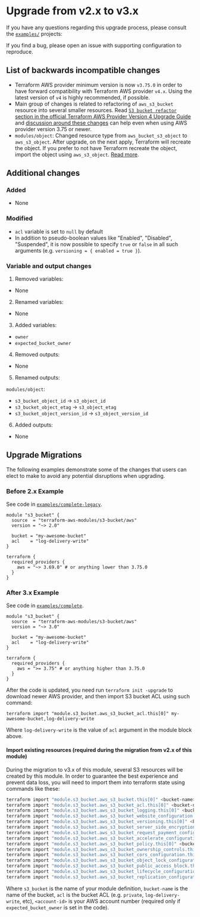 # Upgrade from v2.x to v3.x

If you have any questions regarding this upgrade process, please consult the [`examples/`](https://github.com/terraform-aws-modules/terraform-aws-s3-bucket/tree/master/examples) projects:

If you find a bug, please open an issue with supporting configuration to reproduce.

## List of backwards incompatible changes

- Terraform AWS provider minimum version is now `v3.75.0` in order to have forward compatibility with Terraform AWS provider `v4.x`. Using the latest version of `v4` is highly recommended, if possible.
- Main group of changes is related to refactoring of `aws_s3_bucket` resource into several smaller resources. Read [`S3 bucket refactor` section in the official Terraform AWS Provider Version 4 Upgrade Guide](https://registry.terraform.io/providers/hashicorp/aws/latest/docs/guides/version-4-upgrade#s3-bucket-refactor) and [discussion around these changes](https://github.com/hashicorp/terraform-provider-aws/issues/23106) can help even when using AWS provider version 3.75 or newer.
- `modules/object`: Changed resource type from `aws_bucket_s3_object` to `aws_s3_object`. After upgrade, on the next apply, Terraform will recreate the object. If you prefer to not have Terraform recreate the object, import the object using `aws_s3_object`. [Read more](https://registry.terraform.io/providers/hashicorp/aws/latest/docs/resources/s3_bucket_object#import).

## Additional changes

### Added

- None

### Modified

- `acl` variable is set to `null` by default
- In addition to pseudo-boolean values like "Enabled", "Disabled", "Suspended", it is now possible to specify `true` or `false` in all such arguments (e.g. `versioning = { enabled = true }`).

### Variable and output changes

1. Removed variables:

  - None

2. Renamed variables:

  - None

3. Added variables:

  - `owner`
  - `expected_bucket_owner`

4. Removed outputs:

  - None

5. Renamed outputs:

`modules/object`:

  - `s3_bucket_object_id` -> `s3_object_id`
  - `s3_bucket_object_etag` -> `s3_object_etag`
  - `s3_bucket_object_version_id` -> `s3_object_version_id`

6. Added outputs:

  - None

## Upgrade Migrations

The following examples demonstrate some of the changes that users can elect to make to avoid any potential disruptions when upgrading.

### Before 2.x Example

See code in [`examples/complete-legacy`](https://github.com/terraform-aws-modules/terraform-aws-s3-bucket/tree/master/examples/complete-legacy).

```hcl
module "s3_bucket" {
  source  = "terraform-aws-modules/s3-bucket/aws"
  version = "~> 2.0"

  bucket = "my-awesome-bucket"
  acl    = "log-delivery-write"
}

terraform {
  required_providers {
    aws = "~> 3.69.0" # or anything lower than 3.75.0
  }
}
```

### After 3.x Example

See code in [`examples/complete`](https://github.com/terraform-aws-modules/terraform-aws-s3-bucket/tree/master/examples/complete).

```hcl
module "s3_bucket" {
  source  = "terraform-aws-modules/s3-bucket/aws"
  version = "~> 3.0"

  bucket = "my-awesome-bucket"
  acl    = "log-delivery-write"
}

terraform {
  required_providers {
    aws = ">= 3.75" # or anything higher than 3.75.0
  }
}
```

After the code is updated, you need run `terraform init -upgrade` to download newer AWS provider, and then import S3 bucket ACL using such command:

```
terraform import "module.s3_bucket.aws_s3_bucket_acl.this[0]" my-awesome-bucket,log-delivery-write
```

Where `log-delivery-write` is the value of `acl` argument in the module block above.

#### Import existing resources (required during the migration from v2.x of this module)

During the migration to v3.x of this module, several S3 resources will be created by this module. In order to guarantee the best experience and prevent data loss, you will need to import them into terraform state using commands like these:

```bash
terraform import "module.s3_bucket.aws_s3_bucket.this[0]" <bucket-name>
terraform import "module.s3_bucket.aws_s3_bucket_acl.this[0]" <bucket-name>,<acl>
terraform import "module.s3_bucket.aws_s3_bucket_logging.this[0]" <bucket-name>
terraform import "module.s3_bucket.aws_s3_bucket_website_configuration.this[0]" <bucket-name>,<account-id>
terraform import "module.s3_bucket.aws_s3_bucket_versioning.this[0]" <bucket-name>,<account-id>
terraform import "module.s3_bucket.aws_s3_bucket_server_side_encryption_configuration.this[0]" <bucket-name>,<account-id>
terraform import "module.s3_bucket.aws_s3_bucket_request_payment_configuration.this[0]" <bucket-name>,<account-id>
terraform import "module.s3_bucket.aws_s3_bucket_accelerate_configuration.this[0]" <bucket-name>,<account-id>
terraform import "module.s3_bucket.aws_s3_bucket_policy.this[0]" <bucket-name>
terraform import "module.s3_bucket.aws_s3_bucket_ownership_controls.this[0]" <bucket-name>
terraform import "module.s3_bucket.aws_s3_bucket_cors_configuration.this[0]" <bucket-name>,<account-id>
terraform import "module.s3_bucket.aws_s3_bucket_object_lock_configuration.this[0]" <bucket-name>,<account-id>
terraform import "module.s3_bucket.aws_s3_bucket_public_access_block.this[0]" <bucket-name>
terraform import "module.s3_bucket.aws_s3_bucket_lifecycle_configuration.this[0]" <bucket-name>,<account-id>
terraform import "module.s3_bucket.aws_s3_bucket_replication_configuration.this[0]" <bucket-name>
```

Where `s3_bucket` is the name of your module definition, `bucket-name` is the name of the bucket, `acl` is the bucket ACL (e.g. `private`, `log-delivery-write`, etc), `<account-id>` is your AWS account number (required only if `expected_bucket_owner` is set in the code).

